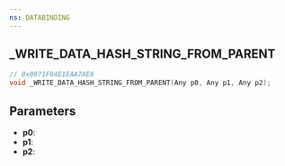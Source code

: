 ```yaml
---
ns: DATABINDING
---
```

## _WRITE_DATA_HASH_STRING_FROM_PARENT

```c
// 0x0971F04E1EAA7AE8
void _WRITE_DATA_HASH_STRING_FROM_PARENT(Any p0, Any p1, Any p2);
```

## Parameters
* **p0**:
* **p1**:
* **p2**:
